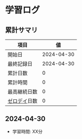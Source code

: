 # 学習ログ

## 累計サマリ
| 項目           | 値 |
|----------------|------|
| 開始日         | 2024-04-30 |
| 最終記録日      | 2024-04-30 |
| 累計日数       | 0          |
| 累計時間       | 0          |
| 最高継続日数    | 0          |
| [ゼロデイ](https://www.lifehacker.jp/article/2404-get-rid-of-zero-days-to-be-more-productive/)日数    | 0           |

## 2024-04-30
- 学習時間: XX分
